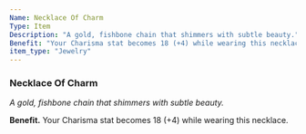 ```yaml
---
Name: Necklace Of Charm
Type: Item
Description: "A gold, fishbone chain that shimmers with subtle beauty."
Benefit: "Your Charisma stat becomes 18 (+4) while wearing this necklace."
item_type: "Jewelry"
---
```


### Necklace Of Charm

_A gold, fishbone chain that shimmers with subtle beauty._

**Benefit.** Your Charisma stat becomes 18 (+4) while wearing this necklace.

